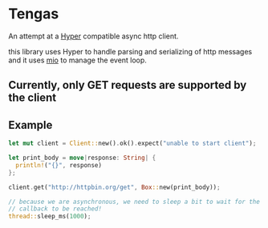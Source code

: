 # Tengas

An attempt at a [Hyper](http://hyper.rs) compatible async http client.

this library uses Hyper to handle parsing and serializing of http messages and 
it uses [mio](https://github.com/carllerche/mio) to manage the event loop.

## Currently, only GET requests are supported by the client

## Example

```rust
let mut client = Client::new().ok().expect("unable to start client");

let print_body = move|response: String| { 
  println!("{}", response)
};

client.get("http://httpbin.org/get", Box::new(print_body));

// because we are asynchronous, we need to sleep a bit to wait for the 
// callback to be reached!
thread::sleep_ms(1000);
```
